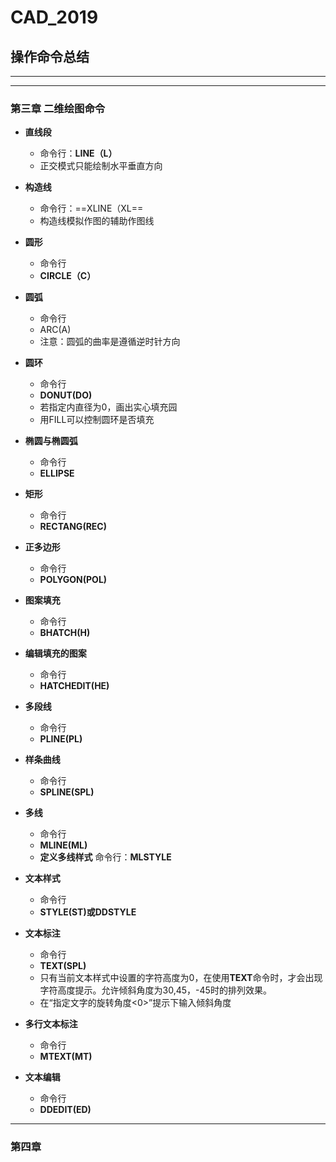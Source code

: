 # CAD_2019
## 操作命令总结  
---
---
### 第三章 二维绘图命令
+ **直线段**  
  + 命令行：**LINE（L）**
  + 正交模式只能绘制水平垂直方向
  
+ **构造线**  
  + 命令行：==XLINE（XL==  
  + 构造线模拟作图的辅助作图线  
+ **圆形**  
  + 命令行  
  + **CIRCLE（C）** 

+ **圆弧**  
  + 命令行  
  + ARC(A)
  + 注意：圆弧的曲率是遵循逆时针方向  
+ **圆环**  
  + 命令行  
  + **DONUT(DO)**
  + 若指定内直径为0，画出实心填充园  
  + 用FILL可以控制圆环是否填充  
+ **椭圆与椭圆弧**  
  + 命令行  
  + **ELLIPSE**  
+ **矩形**  
  + 命令行  
  + **RECTANG(REC)**  
+ **正多边形**  
  + 命令行  
  + **POLYGON(POL)**
+ **图案填充**  
  + 命令行  
  + **BHATCH(H)**
+ **编辑填充的图案**  
  + 命令行  
  + **HATCHEDIT(HE)**  
+ **多段线**
  + 命令行  
  + **PLINE(PL)**
+ **样条曲线**
  + 命令行  
  + **SPLINE(SPL)**
+ **多线**
  + 命令行  
  + **MLINE(ML)**
  + **定义多线样式**
    命令行：**MLSTYLE**
+ **文本样式**
  + 命令行  
  + **STYLE(ST)或DDSTYLE**
+ **文本标注**
  + 命令行  
  + **TEXT(SPL)**  
  + 只有当前文本样式中设置的字符高度为0，在使用**TEXT**命令时，才会出现字符高度提示。允许倾斜角度为30,45，-45时的排列效果。
  + 在“指定文字的旋转角度<0>”提示下输入倾斜角度
+ **多行文本标注**
  + 命令行  
  + **MTEXT(MT)**  
+ **文本编辑**
  + 命令行  
  + **DDEDIT(ED)**  
---
### 第四章




